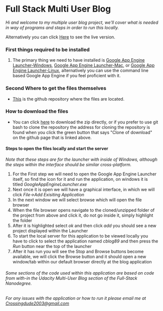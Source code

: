 # Full Stack Multi User Blog

*Hi and welcome to my multiple user blog project, we'll cover what is needed in way of programs and steps in order to run this locally.*

Alternatively you can click [Here](http://cblog89.appspot.com/login) to see the live version.

### First things required to be installed

1. The primary thing we need to have installed is [Google App Engine Launcher-Windows](https://storage.googleapis.com/appengine-sdks/featured/GoogleAppEngine-1.9.40.msi), [Google App Engine Launcher-Mac](https://storage.googleapis.com/appengine-sdks/featured/GoogleAppEngineLauncher-1.9.40.dmg), or [Google App Engine Launcher-Linux](https://storage.googleapis.com/appengine-sdks/featured/google_appengine_1.9.40.zip), alternatively you can use the command line based Google App Engine if you feel proficient with it.

### Second Where to get the files themselves

* [This](https://github.com/CristianAThompson/CBlog0.git) is the github repository where the files are located.

### How to download the files

* You can click [here](https://github.com/CristianAThompson/CBlog0/archive/master.zip) to download the zip directly, or if you prefer to use git bash to clone the repository the address for cloning the repository is found when you click the green button that says "Clone of download" on the github page that is linked above.

#### Steps to open the files locally and start the server
*Note that these steps are for the launcher with inside of Windows, although the steps within the interface should be similar cross-platform.*

1. For the First step we will need to open the Google App Engine Launcher itself, so find the icon for it and run the application, on windows it is titled _GoogleAppEngineLauncher.exe_
2. Next once it is open we will have a graphical interface, in which we will click *File->Add Exisiting Application*
3. In the next window we will select browse which will open the file browser
4. When the file browser opens navigate to the cloned/unzipped folder of the project from above and click it, do not go inside it, simply highlight the folder
5. After it is highlighted select *ok* and then click *add* you should see a new project displayed within the Launcher
6. To start the local server for this application to be viewed locally you have to click to select the application named *cblog89* and then press the *Run* button near the top of the launcher
7. After it has run you will see the Stop and Browse buttons become available, we will click the Browse button and it should open a new window/tab within our default browser directly at the blog application


###### Some sections of the code used within this application are based on code from with-in the Udacity Multi-User Blog section of the Full-Stack Nanodegree.

*For any issues with the application or how to run it please email me at Crossingdude2003@gmail.com*
